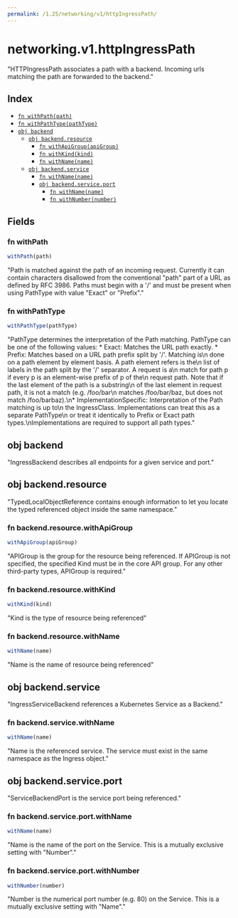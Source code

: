 ```yaml
---
permalink: /1.25/networking/v1/httpIngressPath/
---
```


# networking.v1.httpIngressPath

"HTTPIngressPath associates a path with a backend. Incoming urls matching the path are forwarded to the backend."

## Index

* [`fn withPath(path)`](#fn-withpath)
* [`fn withPathType(pathType)`](#fn-withpathtype)
* [`obj backend`](#obj-backend)
  * [`obj backend.resource`](#obj-backendresource)
    * [`fn withApiGroup(apiGroup)`](#fn-backendresourcewithapigroup)
    * [`fn withKind(kind)`](#fn-backendresourcewithkind)
    * [`fn withName(name)`](#fn-backendresourcewithname)
  * [`obj backend.service`](#obj-backendservice)
    * [`fn withName(name)`](#fn-backendservicewithname)
    * [`obj backend.service.port`](#obj-backendserviceport)
      * [`fn withName(name)`](#fn-backendserviceportwithname)
      * [`fn withNumber(number)`](#fn-backendserviceportwithnumber)

## Fields

### fn withPath

```ts
withPath(path)
```

"Path is matched against the path of an incoming request. Currently it can contain characters disallowed from the conventional \"path\" part of a URL as defined by RFC 3986. Paths must begin with a '/' and must be present when using PathType with value \"Exact\" or \"Prefix\"."

### fn withPathType

```ts
withPathType(pathType)
```

"PathType determines the interpretation of the Path matching. PathType can be one of the following values: * Exact: Matches the URL path exactly. * Prefix: Matches based on a URL path prefix split by '/'. Matching is\n  done on a path element by element basis. A path element refers is the\n  list of labels in the path split by the '/' separator. A request is a\n  match for path p if every p is an element-wise prefix of p of the\n  request path. Note that if the last element of the path is a substring\n  of the last element in request path, it is not a match (e.g. /foo/bar\n  matches /foo/bar/baz, but does not match /foo/barbaz).\n* ImplementationSpecific: Interpretation of the Path matching is up to\n  the IngressClass. Implementations can treat this as a separate PathType\n  or treat it identically to Prefix or Exact path types.\nImplementations are required to support all path types."

## obj backend

"IngressBackend describes all endpoints for a given service and port."

## obj backend.resource

"TypedLocalObjectReference contains enough information to let you locate the typed referenced object inside the same namespace."

### fn backend.resource.withApiGroup

```ts
withApiGroup(apiGroup)
```

"APIGroup is the group for the resource being referenced. If APIGroup is not specified, the specified Kind must be in the core API group. For any other third-party types, APIGroup is required."

### fn backend.resource.withKind

```ts
withKind(kind)
```

"Kind is the type of resource being referenced"

### fn backend.resource.withName

```ts
withName(name)
```

"Name is the name of resource being referenced"

## obj backend.service

"IngressServiceBackend references a Kubernetes Service as a Backend."

### fn backend.service.withName

```ts
withName(name)
```

"Name is the referenced service. The service must exist in the same namespace as the Ingress object."

## obj backend.service.port

"ServiceBackendPort is the service port being referenced."

### fn backend.service.port.withName

```ts
withName(name)
```

"Name is the name of the port on the Service. This is a mutually exclusive setting with \"Number\"."

### fn backend.service.port.withNumber

```ts
withNumber(number)
```

"Number is the numerical port number (e.g. 80) on the Service. This is a mutually exclusive setting with \"Name\"."